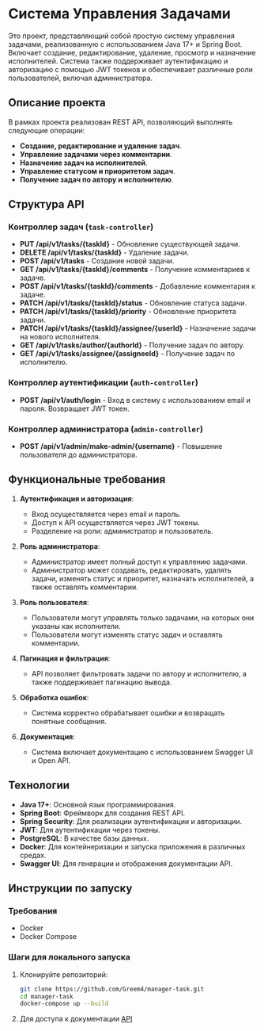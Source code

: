 # Система Управления Задачами

Это проект, представляющий собой простую систему управления задачами, реализованную с использованием Java 17+ и Spring Boot. Включает создание, редактирование, удаление, просмотр и назначение исполнителей. Система также поддерживает аутентификацию и авторизацию с помощью JWT токенов и обеспечивает различные роли пользователей, включая администратора.

## Описание проекта

В рамках проекта реализован REST API, позволяющий выполнять следующие операции:

- **Создание, редактирование и удаление задач**.
- **Управление задачами через комментарии**.
- **Назначение задач на исполнителей**.
- **Управление статусом и приоритетом задач**.
- **Получение задач по автору и исполнителю**.

## Структура API

### Контроллер задач (`task-controller`)

- **PUT /api/v1/tasks/{taskId}** - Обновление существующей задачи.
- **DELETE /api/v1/tasks/{taskId}** - Удаление задачи.
- **POST /api/v1/tasks** - Создание новой задачи.
- **GET /api/v1/tasks/{taskId}/comments** - Получение комментариев к задаче.
- **POST /api/v1/tasks/{taskId}/comments** - Добавление комментария к задаче.
- **PATCH /api/v1/tasks/{taskId}/status** - Обновление статуса задачи.
- **PATCH /api/v1/tasks/{taskId}/priority** - Обновление приоритета задачи.
- **PATCH /api/v1/tasks/{taskId}/assignee/{userId}** - Назначение задачи на нового исполнителя.
- **GET /api/v1/tasks/author/{authorId}** - Получение задач по автору.
- **GET /api/v1/tasks/assignee/{assigneeId}** - Получение задач по исполнителю.

### Контроллер аутентификации (`auth-controller`)

- **POST /api/v1/auth/login** - Вход в систему с использованием email и пароля. Возвращает JWT токен.

### Контроллер администратора (`admin-controller`)

- **POST /api/v1/admin/make-admin/{username}** - Повышение пользователя до администратора.

## Функциональные требования

1. **Аутентификация и авторизация**:
    - Вход осуществляется через email и пароль.
    - Доступ к API осуществляется через JWT токены.
    - Разделение на роли: администратор и пользователь.

2. **Роль администратора**:
    - Администратор имеет полный доступ к управлению задачами.
    - Администратор может создавать, редактировать, удалять задачи, изменять статус и приоритет, назначать исполнителей, а также оставлять комментарии.

3. **Роль пользователя**:
    - Пользователи могут управлять только задачами, на которых они указаны как исполнители.
    - Пользователи могут изменять статус задач и оставлять комментарии.

4. **Пагинация и фильтрация**:
    - API позволяет фильтровать задачи по автору и исполнителю, а также поддерживает пагинацию вывода.

5. **Обработка ошибок**:
    - Система корректно обрабатывает ошибки и возвращать понятные сообщения.

6. **Документация**:
    - Система включает документацию с использованием Swagger UI и Open API.

## Технологии

- **Java 17+**: Основной язык программирования.
- **Spring Boot**: Фреймворк для создания REST API.
- **Spring Security**: Для реализации аутентификации и авторизации.
- **JWT**: Для аутентификации через токены.
- **PostgreSQL**: В качестве базы данных.
- **Docker**: Для контейнеризации и запуска приложения в различных средах.
- **Swagger UI**: Для генерации и отображения документации API.

## Инструкции по запуску

### Требования

- Docker
- Docker Compose

### Шаги для локального запуска

1. Клонируйте репозиторий:
   ```bash
   git clone https://github.com/Greem4/manager-task.git
   cd manager-task
   docker-compose up --build
2. Для доступа к документации [API](http://localhost:8080/swagger-ui/index.html)

